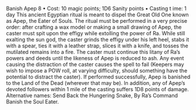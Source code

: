 Banish Apep 8
• Cost: 10 magic points;  1D6 Sanity points
• Casting t
ime: 1 day
This ancient Egyptian ritual is meant to dispel the Great 
Old One known as Apep, the Eater of Souls. The ritual 
must be performed in a very precise order: after crafting 
a wax model or making a small drawing of Apep, the 
caster must spit upon the effigy while extolling the power 
of Ra. While still exalting the sun god, the caster grinds 
the effigy under his left heel, stabs it with a spear, ties it 
with a leather strap, slices it with a knife, and tosses the 
mutilated remains into a fire. The caster must continue 
this litany of Ra’s powers and deeds until the likeness of 
Apep is reduced to ash. Any event causing the distraction 
of the caster causes the spell to fail (Keepers may wish to 
impose a POW roll, at varying difficulty, should something 
have the potential to distract the caster).
If performed successfully, Apep is banished to the Land 
of the Dead (wherever that may be). In addition, any of 
Apep’s devoted followers within 1 mile of the casting 
suffers 1D8 points of damage.
Alternative names:  Send Back the Hungering Snake, By Ra’s 
Command Banish the Soul Eater.

